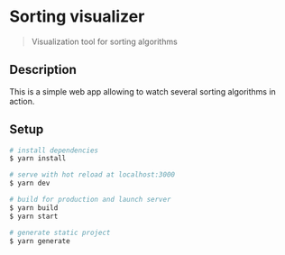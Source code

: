 # Sorting visualizer

> Visualization tool for sorting algorithms

## Description

This is a simple web app allowing to watch several sorting algorithms in action.

## Setup

```bash
# install dependencies
$ yarn install

# serve with hot reload at localhost:3000
$ yarn dev

# build for production and launch server
$ yarn build
$ yarn start

# generate static project
$ yarn generate
```
